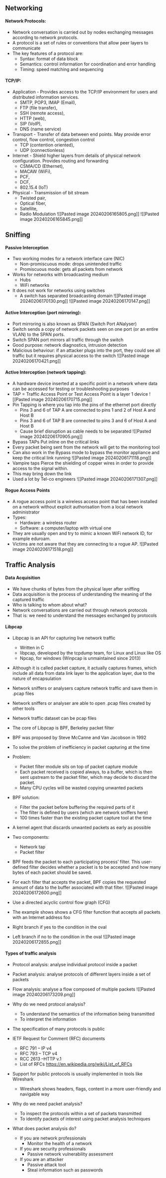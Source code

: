 ## Networking
#### Network Protocols:
- Network conversation is carried out by nodes exchanging messages according to network protocols.
- A protocol is a set of rules or conventions that allow peer layers to communicate
- The key features of a protocol are:
	- Syntax: format of data block
	- Semantics: control information for coordination and error handling
	- Timing: speed matching and sequencing
#### TCP/IP:
- Application - Provides access to the TCP/IP environment for users and distributed information services. 
	- SMTP, POP3, IMAP (Email),
	- FTP (file transfer),
	- SSH (remote access),
	- HTTP (web), 
	- SIP (VoIP),
	- DNS (name service)
- Transport - Transfer of data between end points. May provide error control, flow control, congestion control
	- TCP (contention oriented),
	- UDP (connectionless)
- Internet - Shield higher layers from details of physical network configuration.  Provides routing and forwarding
	- CSMA/CD (Ethernet),
	- MACAW (WiFi),
	- PCF,
	- DCF,
	- 802.15.4 (IoT)
- Physical - Transmission of bit stream
	- Twisted pair, 
	- Optical fiber,
	- Satellite, 
	- Radio Modulation
![[Pasted image 20240206165805.png]]
![[Pasted image 20240206165845.png]]

## Sniffing
#### Passive Interception
- Two working modes for a network interface care (NIC)
	- Non-promiscuous mode: drops unintended traffic
	- Promiscuous mode: gets all packets from network
- Works for networks with broadcasting medium
	- Hubs
	- WiFi networks
- It does not work for networks using switches
	- A switch has separated broadcasting domain
![[Pasted image 20240206170130.png]]
![[Pasted image 20240206170147.png]]
#### Active Interception (port mirroring):
- Port mirroring is also known as SPAN (Switch Port ANalyser)
- Switch sends a copy of network packets seen on one port (or an entire VLAN) to the SPAN ports.
- Switch SPAN port mirrors all traffic through the switch
- Good purpose: network diagnostics, intrusion detection
- Malicious behaviour: if an attacker plugs into the port, they could see all traffic but it requires physical access to the switch
 ![[Pasted image 20240206170421.png]]

#### Active Interception (network tapping):
- A hardware device inserted at a specific point in a network where data can be accessed for testing or troubleshooting purposes
- TAP = Traffic Access Point or Test Access Point is a layer 1 device
![[Pasted image 20240206170715.png]]
- Pin Tapping is where you tap into the pins of the ethernet port directly
	- Pins 3 and 6 of TAP A are connected to pins 1 and 2 of Host A and Host B
	- Pins 3 and 6 of TAP B are connected to pins 3 and 6 of Host A and Host B
	- Cause brief disruption as cable needs to be separated
![[Pasted image 20240206170905.png]]
- Bypass TAPs Put inline on the critical links
- Every packet being sent from the network will get to the monitoring tool
- Can also work in the Bypass mode to bypass the monitor appliance and keep the critical link running
![[Pasted image 20240206171118.png]]
- Vampire taps Pierce the shielding of copper wires in order to provide access to the signal within.
- This may bring down the link
- Used a lot by Tel-co engineers
 ![[Pasted image 20240206171307.png]]

#### Rogue Access Points
- A rogue access point is a wireless access point that has been installed on a network without explicit authorisation from a local network administrator
- Types:
	- Hardware: a wireless router
	- Software: a computer/laptop with virtual one
- They are usually open and try to mimic a known WiFi network ID, for example eduroam.
- Victims are not aware that they are connecting to a rogue AP.
![[Pasted image 20240206171518.png]]

## Traffic Analysis

#### Data Acquisition
- We have chunks of bytes from the physical layer after sniffing
- Data acquisition is the process of understanding the meaning of the captured traffic
- Who is talking to whom about what?
- Network conversations are carried out through network protocols
- That is: we need to understand the messages exchanged by protocols
#### Libpcap
- Libpcap is an API for capturing live network traffic
	- Written in C
	- libpcap, developed by the tcpdump team, for Linux and Linux like OS
	- Npcap, for windows (Winpcap is unmaintained since 2013)
- Although it is called packet capture, it actually captures frames, which include
all data from data link layer to the application layer, due to the nature of
encapsulation
- Network sniffers or analysers capture network traffic and save them in .pcap
files
- Network sniffers or analyser are able to open .pcap files created by other tools
- Network traffic dataset can be pcap files

- The core of Libpcap is BPF, Berkeley packet filter
- BPF was proposed by Steve McCanne and Van Jacobson in 1992
- To solve the problem of inefficiency in packet capturing at the time
- Problem:
	- Packet filter module sits on top of packet capture module
	- Each packet received is copied always, to a buffer, which is then sent upstream to the packet filter, which may decide to discard the packet.
	- Many CPU cycles will be wasted copying unwanted packets
- BPF solution:
	- Filter the packet before buffering the required parts of it
	- The filter is defined by users (which are network sniffers here)
	- 100 times faster than the existing packet capture tool at the time
- A kernel agent that discards unwanted packets as early as possible
- Two components:
	- Network tap
	- Packet filter
- BPF feeds the packet to each participating process’ filter. This user-defined filter decides whether a packet is to be accepted and how many bytes of each packet should be saved.
- For each filter that accepts the packet, BPF copies the requested amount of data to the buffer associated with that filter.
![[Pasted image 20240206172600.png]]
- Use a directed acyclic control flow graph (CFG)
- The example shows shows a CFG filter function that accepts all packets with an Internet address foo
- Right branch if yes to the condition in the oval
- Left branch if no to the condition in the oval
![[Pasted image 20240206172855.png]]

#### Types of traffic analysis
- Protocol analysis: analyse individual protocol inside a packet
- Packet analysis: analyse protocols of different layers inside a set of packets
- Flow analysis: analyse a flow composed of multiple packets
![[Pasted image 20240206173209.png]]

- Why do we need protocol analysis?
	- To understand the semantics of the information being transmitted
	- To interpret the information
- The specification of many protocols is public
- IETF Request for Comment (RFC) documents
	- RFC 791 – IP v4
	- RFC 793 – TCP v4
	- RCC 2613 –HTTP v.1
	- List of RFCs https://en.wikipedia.org/wiki/List_of_RFCs
- Support for public protocols is usually implemented in tools like Wireshark
	- Wireshark shows headers, flags, content in a more user-friendly and navigable way

- Why do we need packet analysis?
	- To inspect the protocols within a set of packets transmitted
	- To identify packets of interest using packet analysis techniques
- What does packet analysis do?
	- If you are network professionals
		- Monitor the health of a network
	- If you are security professionals
		- Passive network vulnerability assessment
	- If you are an attacker
		- Passive attack tool
		- Steal information such as passwords
